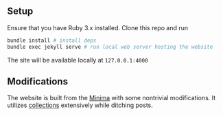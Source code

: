 ## Setup
Ensure that you have Ruby 3.x installed.
Clone this repo and run
```sh
bundle install # install deps
bundle exec jekyll serve # run local web server hosting the website
```
The site will be available locally at `127.0.0.1:4000`

## Modifications
The website is built from the [Minima](https://jekyll.github.io/minima/) with some nontrivial modifications.
It utilizes [collections](https://jekyllrb.com/docs/collections/) extensively while ditching posts.
